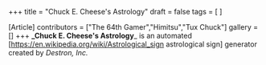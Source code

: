 +++
title = "Chuck E. Cheese's Astrology"
draft = false
tags = [ ]

[Article]
contributors = ["The 64th Gamer","Himitsu","Tux Chuck"]
gallery = []
+++
**_Chuck E. Cheese's Astrology**_ is an automated [https://en.wikipedia.org/wiki/Astrological_sign astrological sign] generator created by _Destron, Inc._